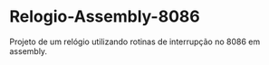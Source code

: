 # Relogio-Assembly-8086
Projeto de um relógio utilizando rotinas de interrupção no 8086 em assembly.
